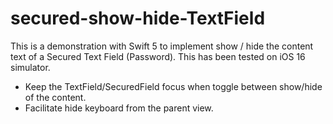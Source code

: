 # secured-show-hide-TextField
This is a demonstration with Swift 5 to implement show / hide the content text of a Secured Text Field (Password).  This has been tested on iOS 16 simulator.  

- Keep the TextField/SecuredField focus when toggle between show/hide of the content.
- Facilitate hide keyboard from the parent view. 
